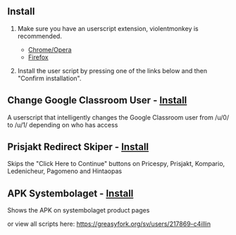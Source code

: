 
## Install

1. Make sure you have an userscript extension, violentmonkey is recommended.

   * [Chrome/Opera](https://chrome.google.com/webstore/detail/violentmonkey/jinjaccalgkegednnccohejagnlnfdag "Chrome Web Store")
   * [Firefox](https://addons.mozilla.org/en-US/firefox/addon/violentmonkey/ "Firefox Add-ons")

2. Install the user script by pressing one of the links below and then "Confirm installation".

## Change Google Classroom User - [Install](https://github.com/C4illin/Userscripts/raw/master/Change-Google-Classroom-User/ChangeClassroom.user.js)

A userscript that intelligently changes the Google Classroom user from /u/0/ to /u/1/ depending on who has access

## Prisjakt Redirect Skiper - [Install](https://github.com/C4illin/Userscripts/raw/master/Prisjakt-Redirect-Skiper/PrisjaktRedirectSkiper.user.js)

Skips the "Click Here to Continue" buttons on Pricespy, Prisjakt, Kompario, Ledenicheur, Pagomeno and Hintaopas

## APK Systembolaget - [Install](https://github.com/C4illin/Userscripts/raw/master/APK-Systembolaget/apk.systembolaget.user.js)

Shows the APK on systembolaget product pages

or view all scripts here: https://greasyfork.org/sv/users/217869-c4illin
